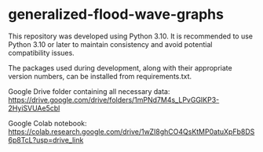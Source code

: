 # generalized-flood-wave-graphs

This repository was developed using Python 3.10. It is recommended to use Python 3.10 or later to maintain consistency and avoid potential compatibility issues.

The packages used during development, along with their appropriate version numbers, can be installed from requirements.txt.

Google Drive folder containing all necessary data: https://drive.google.com/drive/folders/1mPNd7M4s_LPvGGIKP3-2HyiSVUAe5cbl

Google Colab notebook: https://colab.research.google.com/drive/1wZI8ghCO4QsKtMP0atuXpFb8DS6p8TcL?usp=drive_link